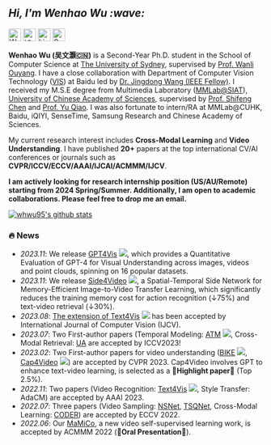 <!-- Greeting -->
<h2><em> Hi, I'm Wenhao Wu :wave: </em></h2>

<p> 
<a href="https://whwu95.github.io"><img src="https://img.shields.io/badge/Wenhao%20Wu-Homepage-red?style=flat-square" height="25px" alt="Wenhao Wu"></a>
<a href="https://www.zhihu.com/people/wu-wen-hao-80-23"><img src="https://img.shields.io/badge/知乎-0079FF.svg?style=flat-square&logo=zhihu&logoColor=white" height="25px" alt="知乎"></a>
<a href="https://www.linkedin.com/in/wenhao-w-usyd/"><img src="https://img.shields.io/badge/linkedin-006CAC.svg?&style=flat-square&logo=linkedin&logoColor=white" height="25px" alt="LinkedIn"></a>
<a href="https://scholar.google.com/citations?user=Kn5d1ckAAAAJ&hl=en"><img src="https://img.shields.io/badge/Google%20Scholar-4285F4?style=flat-square&logo=google-scholar&logoColor=white" height="25px" alt="Google Scholar"></a>
</p> 

**Wenhao Wu (吴文灏🇨🇳)** is a Second-Year Ph.D. student in the School of Computer Science at [The University of Sydney](https://www.sydney.edu.au/), supervised by [Prof. Wanli Ouyang](https://wlouyang.github.io/). I have a close collaboration with Department of Computer Vision Technology ([VIS](https://vis.baidu.com/)) at Baidu led by [Dr. Jingdong Wang (IEEE Fellow)](https://jingdongwang2017.github.io/). I received my M.S.E degree from Multimedia Laboratory ([MMLab@SIAT](http://mmlab.siat.ac.cn/)), [University of Chinese Academy of Sciences](http://english.ucas.ac.cn/), supervised by [Prof. Shifeng Chen](https://scholar.google.com/citations?user=6X77S3cAAAAJ&hl=en) and [Prof. Yu Qiao](http://mmlab.siat.ac.cn/yuqiao/).
I was also fortunate to intern/RA at MMLab@CUHK, Baidu, iQIYI, SenseTime, Samsung Research and Chinese Academy of Sciences.

My current research interest includes **Cross-Modal Learning** and **Video Understanding**. I have published **20+** papers at the top international CV/AI conferences or journals such as **CVPR/ICCV/ECCV/AAAI/IJCAI/ACMMM/IJCV**.

**I am actively looking for research internship position (US/AU/Remote) starting from 2024 Spring/Summer. Additionally, I am open to academic collaborations. Please feel free to drop me an email.**

<a href="https://github.com/whwu95"><img align="center" src="https://github-readme-stats.vercel.app/api?username=whwu95&show_icons=true&theme=ambient_gradient&hide=contribs,prs&count_private=true&include_all_commits=true&show_owner=ture" alt="whwu95's github stats" /></a> 




### 🔥 News
- *2023.11*: We release [GPT4Vis](https://arxiv.org/abs/2311.15732)  [![](https://img.shields.io/github/stars/whwu95/GPT4Vis?color=success&logo=github)](https://github.com/whwu95/GPT4Vis), which provides a Quantitative Evaluation of GPT-4 for Visual Understanding across images, videos and point clouds, spinning on 16 popular datasets.
- *2023.11*: We release [Side4Video](https://arxiv.org/abs/2311.15769) [![](https://img.shields.io/github/stars/HJYao00/Side4Video?color=success&logo=github)](https://github.com/HJYao00/Side4Video), a Spatial-Temporal Side Network for Memory-Efficient Image-to-Video Transfer Learning, which significantly reduces the training memory cost for action recognition (↓75%) and text-video retrieval (↓30%).
- *2023.08*: [The extension of Text4Vis](https://link.springer.com/article/10.1007/s11263-023-01876-w) [![](https://img.shields.io/github/stars/whwu95/Text4Vis?color=success&logo=github)](https://github.com/whwu95/Text4Vis) has been accepted by International Journal of Computer Vision (IJCV).
- *2023.07*: Two First-author papers (Temporal Modeling: [ATM](https://github.com/whwu95/ATM) [![](https://img.shields.io/github/stars/whwu95/ATM?color=success&logo=github)](https://github.com/whwu95/ATM), Cross-Modal Retrieval: [UA](https://arxiv.org/abs/2301.06309) are accepted by ICCV2023!
- *2023.02*: Two First-author papers for video understanding ([BIKE](https://github.com/whwu95/BIKE) [![](https://img.shields.io/github/stars/whwu95/BIKE?color=success&logo=github)](https://github.com/whwu95/BIKE), [Cap4Video](https://github.com/whwu95/Cap4Video) [![](https://img.shields.io/github/stars/whwu95/Cap4Video?color=success&logo=github)](https://github.com/whwu95/Cap4Video)) are accepted by CVPR 2023. Cap4Video involves GPT to enhance text-video learning, is selected as a 🎉**Highlight paper**🎉 (Top 2.5%).
- *2022.11*: Two papers (Video Recognition: [Text4Vis](https://github.com/whwu95/Text4Vis) [![](https://img.shields.io/github/stars/whwu95/Text4Vis?color=success&logo=github)](https://github.com/whwu95/Text4Vis), Style Transfer: AdaCM) are accepted by AAAI 2023.
- *2022.07*: Three papers (Video Sampling: [NSNet](https://arxiv.org/pdf/2207.10388.pdf), [TSQNet](https://arxiv.org/pdf/2207.10379.pdf), Cross-Modal Learning: [CODER](https://arxiv.org/pdf/2208.09843.pdf)) are accepted by ECCV 2022.
- *2022.06*: Our [MaMiCo](https://dl.acm.org/doi/10.1145/3503161.3547888), a new video self-supervised learning work, is accepted by ACMMM 2022 (🎉**Oral Presentation**🎉).

